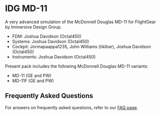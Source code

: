 # IDG MD-11
A very advanced simulation of the McDonnell Douglas MD-11 for FlightGear by Immersive Design Group.

- FDM: Joshua Davidson (Octal450)
- Systems: Joshua Davidson (Octal450)
- Cockpit: Jormapaappa1235, John Williams (tikibar), Joshua Davidson (Octal450)
- Instruments: Joshua Davidson (Octal450)

Present pack includes the following McDonnell Douglas MD-11 variants:
- MD-11 (GE and PW)
- MD-11F (GE and PW)

## Frequently Asked Questions
For answers on frequently asked questions, refer to our [FAQ page](https://github.com/it0uchpods/IDG-MD-11/blob/master/FAQ.md).
